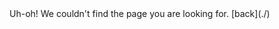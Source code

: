 <div class="content404">
  Uh-oh! We couldn't find the page you are looking for.
  [back](./)
</p>

